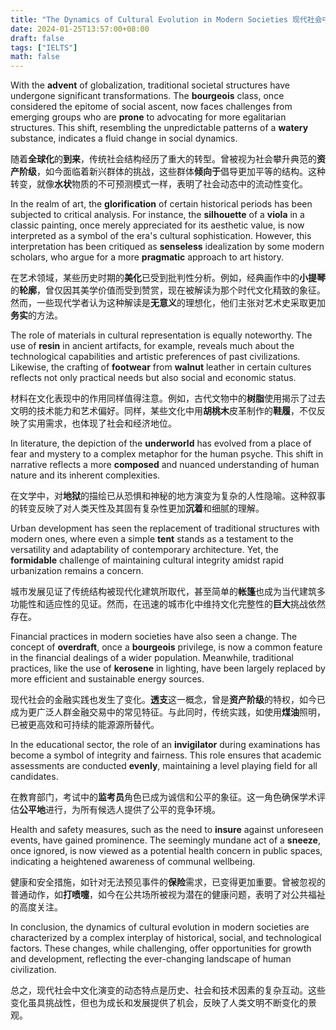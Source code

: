 ```yaml
---
title: "The Dynamics of Cultural Evolution in Modern Societies 现代社会中文化演变的动态"
date: 2024-01-25T13:57:00+08:00
draft: false
tags: ["IELTS"]
math: false
---
```


With the **advent** of globalization, traditional societal structures have undergone significant transformations. The **bourgeois** class, once considered the epitome of social ascent, now faces challenges from emerging groups who are **prone** to advocating for more egalitarian structures. This shift, resembling the unpredictable patterns of a **watery** substance, indicates a fluid change in social dynamics.

随着**全球化**的**到来**，传统社会结构经历了重大的转型。曾被视为社会攀升典范的**资产阶级**，如今面临着新兴群体的挑战，这些群体**倾向于**倡导更加平等的结构。这种转变，就像**水状**物质的不可预测模式一样，表明了社会动态中的流动性变化。

In the realm of art, the **glorification** of certain historical periods has been subjected to critical analysis. For instance, the **silhouette** of a **viola** in a classic painting, once merely appreciated for its aesthetic value, is now interpreted as a symbol of the era's cultural sophistication. However, this interpretation has been critiqued as **senseless** idealization by some modern scholars, who argue for a more **pragmatic** approach to art history.

在艺术领域，某些历史时期的**美化**已受到批判性分析。例如，经典画作中的**小提琴**的**轮廓**，曾仅因其美学价值而受到赞赏，现在被解读为那个时代文化精致的象征。然而，一些现代学者认为这种解读是**无意义**的理想化，他们主张对艺术史采取更加**务实**的方法。

The role of materials in cultural representation is equally noteworthy. The use of **resin** in ancient artifacts, for example, reveals much about the technological capabilities and artistic preferences of past civilizations. Likewise, the crafting of **footwear** from **walnut** leather in certain cultures reflects not only practical needs but also social and economic status.

材料在文化表现中的作用同样值得注意。例如，古代文物中的**树脂**使用揭示了过去文明的技术能力和艺术偏好。同样，某些文化中用**胡桃木**皮革制作的**鞋履**，不仅反映了实用需求，也体现了社会和经济地位。

In literature, the depiction of the **underworld** has evolved from a place of fear and mystery to a complex metaphor for the human psyche. This shift in narrative reflects a more **composed** and nuanced understanding of human nature and its inherent complexities.

在文学中，对**地狱**的描绘已从恐惧和神秘的地方演变为复杂的人性隐喻。这种叙事的转变反映了对人类天性及其固有复杂性更加**沉着**和细腻的理解。

Urban development has seen the replacement of traditional structures with modern ones, where even a simple **tent** stands as a testament to the versatility and adaptability of contemporary architecture. Yet, the **formidable** challenge of maintaining cultural integrity amidst rapid urbanization remains a concern.

城市发展见证了传统结构被现代化建筑所取代，甚至简单的**帐篷**也成为当代建筑多功能性和适应性的见证。然而，在迅速的城市化中维持文化完整性的**巨大**挑战依然存在。

Financial practices in modern societies have also seen a change. The concept of **overdraft**, once a **bourgeois** privilege, is now a common feature in the financial dealings of a wider population. Meanwhile, traditional practices, like the use of **kerosene** in lighting, have been largely replaced by more efficient and sustainable energy sources.

现代社会的金融实践也发生了变化。**透支**这一概念，曾是**资产阶级**的特权，如今已成为更广泛人群金融交易中的常见特征。与此同时，传统实践，如使用**煤油**照明，已被更高效和可持续的能源源所替代。

In the educational sector, the role of an **invigilator** during examinations has become a symbol of integrity and fairness. This role ensures that academic assessments are conducted **evenly**, maintaining a level playing field for all candidates.

在教育部门，考试中的**监考员**角色已成为诚信和公平的象征。这一角色确保学术评估**公平地**进行，为所有候选人提供了公平的竞争环境。

Health and safety measures, such as the need to **insure** against unforeseen events, have gained prominence. The seemingly mundane act of a **sneeze**, once ignored, is now viewed as a potential health concern in public spaces, indicating a heightened awareness of communal wellbeing.

健康和安全措施，如针对无法预见事件的**保险**需求，已变得更加重要。曾被忽视的普通动作，如**打喷嚏**，如今在公共场所被视为潜在的健康问题，表明了对公共福祉的高度关注。

In conclusion, the dynamics of cultural evolution in modern societies are characterized by a complex interplay of historical, social, and technological factors. These changes, while challenging, offer opportunities for growth and development, reflecting the ever-changing landscape of human civilization.

总之，现代社会中文化演变的动态特点是历史、社会和技术因素的复杂互动。这些变化虽具挑战性，但也为成长和发展提供了机会，反映了人类文明不断变化的景观。
